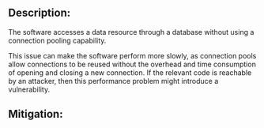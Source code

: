 ## Description:

The software accesses a data resource through a database without using a connection pooling capability.

This issue can make the software perform more slowly, as connection pools allow connections to be reused without the overhead and time consumption of opening and closing a new connection. If the relevant code is reachable by an attacker, then this performance problem might introduce a vulnerability.

## Mitigation:
